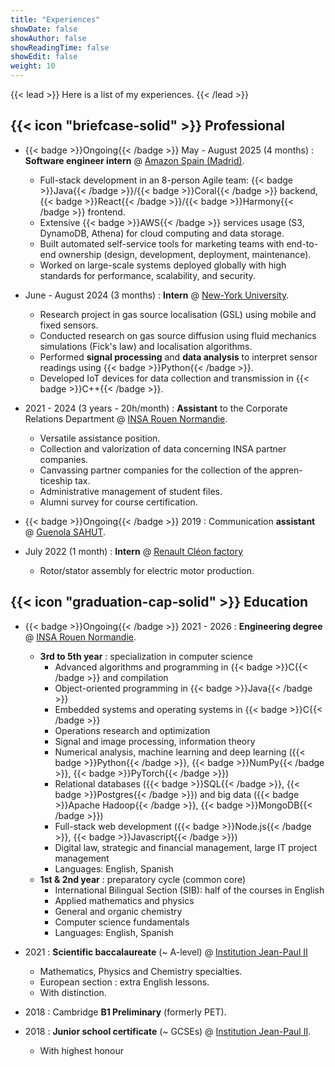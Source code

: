 ```yaml
---
title: "Experiences"
showDate: false
showAuthor: false
showReadingTime: false
showEdit: false
weight: 10
---
```


{{< lead >}}
Here is a list of my experiences.
{{< /lead >}}

## {{< icon "briefcase-solid" >}} Professional

- {{< badge >}}Ongoing{{< /badge >}} May - August 2025 (4 months) : **Software engineer intern** @ [Amazon Spain (Madrid)](https://www.amazon.es/).

  - Full-stack development in an 8-person Agile team: {{< badge >}}Java{{< /badge >}}/{{< badge >}}Coral{{< /badge >}} backend, {{< badge >}}React{{< /badge >}}/{{< badge >}}Harmony{{< /badge >}} frontend.
  - Extensive {{< badge >}}AWS{{< /badge >}} services usage (S3, DynamoDB, Athena) for cloud computing and data storage.
  - Built automated self-service tools for marketing teams with end-to-end ownership (design, development, deployment, maintenance).
  - Worked on large-scale systems deployed globally with high standards for performance, scalability, and security.

- June - August 2024 (3 months) : **Intern** @ [New-York University](https://www.nyu.edu/).

  - Research project in gas source localisation (GSL) using mobile and fixed sensors.
  - Conducted research on gas source diffusion using fluid mechanics simulations (Fick's law) and localisation algorithms.
  - Performed **signal processing** and **data analysis** to interpret sensor readings using {{< badge >}}Python{{< /badge >}}.
  - Developed IoT devices for data collection and transmission in {{< badge >}}C++{{< /badge >}}.

- 2021 - 2024 (3 years - 20h/month) : **Assistant** to the Corporate Relations Department @ [INSA Rouen Normandie](https://www.insa-rouen.fr).

  - Versatile assistance position.
  - Collection and valorization of data concerning INSA partner
    companies.
  - Canvassing partner companies for the collection of the appren-
    ticeship tax.
  - Administrative management of student files.
  - Alumni survey for course certification.

- {{< badge >}}Ongoing{{< /badge >}} 2019 : Communication **assistant** @ [Guenola SAHUT](https://guenola-sahut.fr/).

- July 2022 (1 month) : **Intern** @ [Renault Cléon factory](https://www.renaultgroup.com/groupe/implantations/usine-cleon/)
  - Rotor/stator assembly for electric motor production.

## {{< icon "graduation-cap-solid" >}} Education

- {{< badge >}}Ongoing{{< /badge >}} 2021 - 2026 : **Engineering degree** @ [INSA Rouen Normandie](https://www.insa-rouen.fr).

  - **3rd to 5th year** : specialization in computer science
    - Advanced algorithms and programming in {{< badge >}}C{{< /badge >}} and compilation
    - Object-oriented programming in {{< badge >}}Java{{< /badge >}}
    - Embedded systems and operating systems in {{< badge >}}C{{< /badge >}}
    - Operations research and optimization
    - Signal and image processing, information theory
    - Numerical analysis, machine learning and deep learning ({{< badge >}}Python{{< /badge >}}, {{< badge >}}NumPy{{< /badge >}}, {{< badge >}}PyTorch{{< /badge >}})
    - Relational databases ({{< badge >}}SQL{{< /badge >}}, {{< badge >}}Postgres{{< /badge >}})
      and big data ({{< badge >}}Apache Hadoop{{< /badge >}}, {{< badge >}}MongoDB{{< /badge >}})
    - Full-stack web development ({{< badge >}}Node.js{{< /badge >}}, {{< badge >}}Javascript{{< /badge >}})
    - Digital law, strategic and financial management, large IT project management
    - Languages: English, Spanish
  - **1st & 2nd year** : preparatory cycle (common core)
    - International Bilingual Section (SIB): half of the courses in English
    - Applied mathematics and physics
    - General and organic chemistry
    - Computer science fundamentals
    - Languages: English, Spanish

- 2021 : **Scientific baccalaureate** (~ A-level) @ [Institution Jean-Paul II](https://www.institutionjeanpaul2.fr/)

  - Mathematics, Physics and Chemistry specialties.
  - European section : extra English lessons.
  - With distinction.

- 2018 : Cambridge **B1 Preliminary** (formerly PET).

- 2018 : **Junior school certificate** (~ GCSEs) @ [Institution Jean-Paul II](https://www.institutionjeanpaul2.fr/).
  - With highest honour
